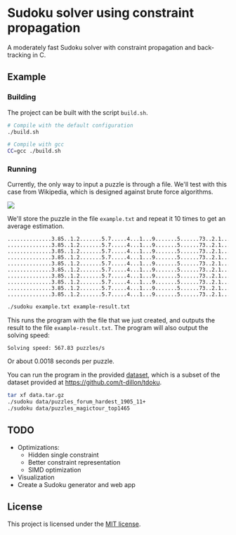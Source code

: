 # Sudoku solver using constraint propagation

A moderately fast Sudoku solver with constraint propagation and back-tracking in C.

## Example

### Building

The project can be built with the script `build.sh`.

```sh
# Compile with the default configuration
./build.sh

# Compile with gcc
CC=gcc ./build.sh
```

### Running

Currently, the only way to input a puzzle is through a file. We'll test with
this case from Wikipedia, which is designed against brute force algorithms.

![](https://upload.wikimedia.org/wikipedia/commons/e/ed/Sudoku_puzzle_hard_for_brute_force.svg)

We'll store the puzzle in the file `example.txt` and repeat it 10 times to get
an average estimation.

```
..............3.85..1.2.......5.7.....4...1...9.......5......73..2.1........4...9
..............3.85..1.2.......5.7.....4...1...9.......5......73..2.1........4...9
..............3.85..1.2.......5.7.....4...1...9.......5......73..2.1........4...9
..............3.85..1.2.......5.7.....4...1...9.......5......73..2.1........4...9
..............3.85..1.2.......5.7.....4...1...9.......5......73..2.1........4...9
..............3.85..1.2.......5.7.....4...1...9.......5......73..2.1........4...9
..............3.85..1.2.......5.7.....4...1...9.......5......73..2.1........4...9
..............3.85..1.2.......5.7.....4...1...9.......5......73..2.1........4...9
..............3.85..1.2.......5.7.....4...1...9.......5......73..2.1........4...9
..............3.85..1.2.......5.7.....4...1...9.......5......73..2.1........4...9
```

```sh
./sudoku example.txt example-result.txt
```

This runs the program with the file that we just created, and outputs the
result to the file `example-result.txt`. The program will also output the
solving speed:

```
Solving speed: 567.83 puzzles/s
```

Or about 0.0018 seconds per puzzle.

You can run the program in the provided [dataset](data.tar.gz), which is a
subset of the dataset provided at <https://github.com/t-dillon/tdoku>.

```sh
tar xf data.tar.gz
./sudoku data/puzzles_forum_hardest_1905_11+
./sudoku data/puzzles_magictour_top1465
```

## TODO

- Optimizations:
    - Hidden single constraint
    - Better constraint representation
    - SIMD optimization
- Visualization
- Create a Sudoku generator and web app

## License

This project is licensed under the [MIT license](LICENSE).
